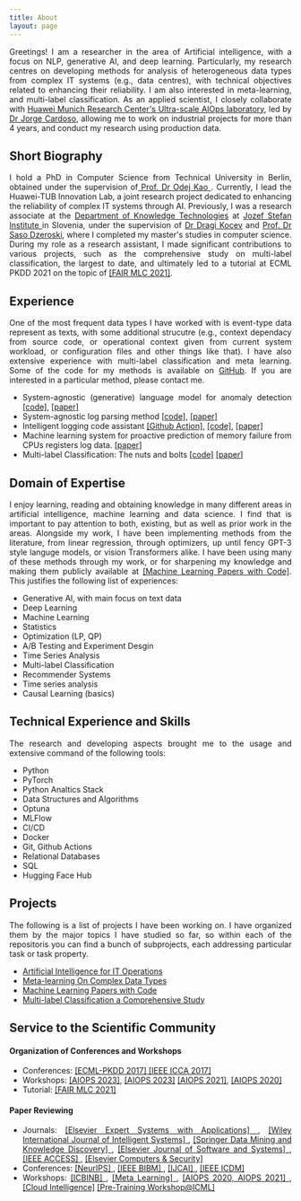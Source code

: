 ```yaml
---
title: About
layout: page
---
```

<!-- ![Profile Image]({% if site.external-image %}{{ site.picture }}{% else %}{{ site.url }}/{{ site.picture }}{% endif %}) -->

<div style="text-align: justify"> 
<p>
Greetings! I am a researcher in the area of Artificial intelligence, with a focus on NLP, generative AI, and deep learning. Particularly, my research centres on developing methods for analysis of heterogeneous data types from complex IT systems (e.g., data centres), with technical objectives related to enhancing their reliability. I am also interested in meta-learning, and multi-label classification. As an applied scientist, I closely collaborate with <a href="https://huaweiresearchcentergermanyaustria.teamtailor.com/departments/intelligent-cloud-technologies-laboratory"> Huawei Munich Research Center's Ultra-scale AIOps laboratory</a>, led by <a href="https://jorge-cardoso.github.io/">Dr Jorge Cardoso</a>, allowing me to work on industrial projects for more than 4 years, and conduct my research using production data. 
</p>
</div>

<div style="text-align: justify"> 

<h2>Short Biography</h2>
I hold a PhD in Computer Science from Technical University in Berlin, obtained under the supervision of<a href="https://www.tu.berlin/en/dos/team/professor"> Prof. Dr Odej Kao </a>.  Currently, I lead the Huawei-TUB Innovation Lab, a joint research project dedicated to enhancing the reliability of complex IT systems through AI. Previously, I was a research associate at the <a href="https://kt.ijs.si/">Department of Knowledge Technologies</a> at <a href="https://www.ijs.si/ijsw/JSI"> Jozef Stefan Institute </a> in Slovenia, under the supervision of <a href="https://scholar.google.si/citations?user=o9JGwN4AAAAJ&hl=en">Dr Dragi Kocev</a> and <a href="https://scholar.google.si/citations?user=_aIV-aEAAAAJ&hl=en"> Prof. Dr Saso Dzeroski</a>, where I completed my master's studies in computer science. During my role as a research assistant, I made significant contributions to various projects, such as the comprehensive study on multi-label classification, the largest to date, and ultimately led to a tutorial at ECML PKDD 2021 on the topic of <a href="https://2021.ecmlpkdd.org/index.html@p=1705.html">[FAIR MLC 2021]</a>.



 
<h2>Experience</h2>
One of the most frequent data types I have worked with is event-type data represent as texts, with some additional strucutre (e.g., context dependacy from source code, or operational context given from current system workload, or configuration files and other things like that). I have also extensive experience with multi-label classification and meta learning. Some of the code for my methods is available on <a href="https://github.com/bogatinovskijasmin">GitHub</a>. If you are interested in a particular method, please contact me.	
<ul class="skill-list">
	<li>System-agnostic (generative) language model for anomaly detection <a href="https://github.com/bogatinovskijasmin/Artificial-Intelligence-for-IT-Operations/tree/main/Log%20Analysis/System%20Agnostic%20Log%20Anomaly%20Detection"> [code]</a>, <a href="https://ieeexplore.ieee.org/abstract/document/9860197"> [paper]</a></li>
	<li>System-agnostic log parsing method <a href="https://github.com/nulog/nulog"> [code]</a>, <a href="https://link.springer.com/chapter/10.1007/978-3-030-67667-4_8"> [paper] </a></li>
	<li>Intelligent logging code assistant <a href="https://github.com/aiops/check-log-quality-action">[Github Action]</a>, <a href="https://github.com/bogatinovskijasmin/Artificial-Intelligence-for-IT-Operations/tree/main/Soruce%20Code%20Analysis/Log%20Instruction%20Quality%20Assesment">[code]</a>, <a href="https://dl.acm.org/doi/abs/10.1145/3524610.3527906"> [paper]</a></li> 
	<li>Machine learning system for proactive prediction of memory failure from CPUs registers log data. <a href="https://ieeexplore.ieee.org/abstract/document/10020671"> [paper]</a></li> 
	<li>Multi-label Classification: The nuts and bolts <a href="https://github.com/bogatinovskijasmin/Multi-label-Classification-Comprehensive-Study">[code]</a> <a href="https://www.sciencedirect.com/science/article/pii/S0957417422005991">[paper]</a></li>
</ul>


<h2>Domain of Expertise</h2>
I enjoy learning, reading and obtaining knowledge in many different areas in artificial intelligence, machine learning and data science. 
I find that is important to pay attention to both, existing, but as well as prior work in the areas. Alongside my work, I have been implementing methods from the literature, from linear regression, through optimizers, up until fency GPT-3 style languge models, or vision Transformers alike. I have been using many of these methods through my work, or for sharpening my knowledge and making them publicly available at <a href="https://github.com/bogatinovskijasmin/Papers-From-Scratch"> [Machine Learning Papers with Code]</a>. This justifies the following list of experiences: 
<ul class="skill-list">
	<li>Generative AI, with main focus on text data</li>
	<li>Deep Learning</li>
	<li>Machine Learning</li>
	<li>Statistics</li>
	<li>Optimization (LP, QP)</li>
	<li>A/B Testing and Experiment Desgin</li>
	<li>Time Series Analysis</li>
	<li>Multi-label Classification</li>
	<li>Recommender Systems</li>
	<li>Time series analysis</li>
	<li>Causal Learning (basics)</li>
</ul>


<h2>Technical Experience and Skills</h2>
The research and developing aspects brought me to the usage and extensive command of the following tools:
<ul class="skill-list">
	<li>Python</li>
	<li>PyTorch</li>
	<li>Python Analtics Stack</li>
	<li>Data Structures and Algorithms</li>
	<li>Optuna</li>
	<li>MLFlow</li>
	<li>CI/CD</li>
	<li>Docker</li>
	<li>Git, Github Actions</li>
	<li>Relational Databases</li>
	<li>SQL</li>
	<li>Hugging Face Hub</li>
</ul>


<h2>Projects</h2>
The following is a list of projects I have been working on. I have organized them by the major topics I have studied so far, so within each of the repositoris you can find a bunch of subprojects, each addressing particular task or task property.
<ul>
	<li><a href ="https://github.com/bogatinovskijasmin/Artificial-Intelligence-for-IT-Operations">Artificial Intelligence for IT Operations</a></li>
	<li><a href="https://github.com/bogatinovskijasmin/Meta-Learning-on-Complex-Data-Types"> Meta-learning On Complex Data Types</a></li>
	<li><a href="https://github.com/bogatinovskijasmin/Papers-From-Scratch">Machine Learning Papers with Code</a></li>
	<li><a href="https://github.com/bogatinovskijasmin/Multi-label-Classification-Comprehensive-Study">Multi-label Classification a Comprehensive Study</a></li>
	
</ul>


<h2>Service to the Scientific Community</h2>
<h4>Organization of Conferences and Workshops</h4>


<ul>
	
<li> Conferences: <a href="http://ecmlpkdd2017.ijs.si/"> [ECML-PKDD 2017] </a> <a href="https://www.aconf.org/conf_99534.2017_13th_IEEE_International_Conference_on_Control_&_Automation.html"> [IEEE ICCA 2017]</a> </li>
	
<li>Workshops: <a href="https://aiopsthirdworkshop.github.io/aiopsthirdworkshop/"> [AIOPS 2023]</a>, <a href="https://huaweitubinovationlab.github.io/academicsaloon/"> [AIOPS 2023]</a> <a href="https://aiops2021.github.io/"> [AIOPS 2021]</a>, <a href="https://aiopsworkshop.github.io/index.html"> [AIOPS 2020] </a> </li>
<li> Tutorial: <a href="https://2021.ecmlpkdd.org/index.html@p=1705.html"> [FAIR MLC 2021]</a></li>

</ul>


<h4>Paper Reviewing</h4>

<ul>
<li> Journals: <a href="https://www.journals.elsevier.com/expert-systems-with-applications"> [Elsevier Expert Systems with Applications] </a>,
 <a href="https://onlinelibrary.wiley.com/journal/1098111x">[Wiley International Journal of Intelligent Systems] </a>,
 <a href="https://www.springer.com/journal/10618"> [Springer Data Mining and Knowledge Discovery] </a>, 
 <a href="https://www.journals.elsevier.com/journal-of-systems-and-software"> [Elsevier Journal of Software and Systems] </a>,
 <a href="https://ieeeaccess.ieee.org/"> [IEEE ACCESS] </a>, 
 <a href="https://www.sciencedirect.com/journal/computers-and-security"> [Elsevier Computers & Security] </a> </li>

<li> Conferences: <a href="https://nips.cc/virtual/2020/public/workshop_16141.html"> [NeurIPS] </a>, <a href="https://ieeebibm.org/BIBM2019/"> [IEEE BIBM] </a>, <a href="https://www.ijcai19.org/"> [IJCAI] </a>, <a href="http://icdm2020.bigke.org/"> [IEEE ICDM] </a> </li>

<li> Workshops: <a href="https://i-cant-believe-its-not-better.github.io/neurips2021/"> [ICBINB] </a>, 
<a href="https://nips.cc/virtual/2020/public/workshop_16141.html"> [Meta Learning] </a>, 
<a href="https://aiopsworkshop.github.io/index.html"> [AIOPS 2020, AIOPS 2021] </a>, 
<a href="http://cloudintelligenceworkshop.org/2021/index.html">[Cloud Intelligence]</a>
<a href="https://pretraining.github.io/">[Pre-Training Workshop@ICML] </a></li>


</ul>